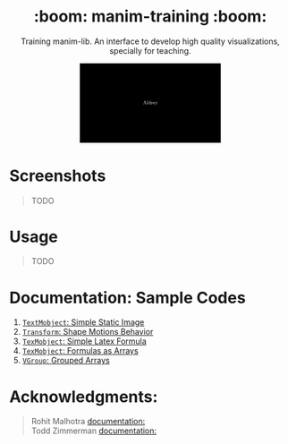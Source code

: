 <h1 align='center'>:boom: manim-training :boom:</h1>

<p align='center'> Training manim-lib. An interface to develop high quality visualizations, specially for teaching.</p>
<p align='center'><img src="/previews/rotation.gif" width="50%"/> </p>


# Screenshots 


> TODO

# Usage

> TODO

# Documentation: Sample Codes

1. [`TextMobject`: Simple Static Image](https://github.com/aguiarandre/manim-training/blob/master/docs/static_text.md)
2. [`Transform`: Shape Motions Behavior](https://github.com/aguiarandre/manim-training/blob/master/docs/shape_motions.md)
3. [`TexMobject`: Simple Latex Formula](https://github.com/aguiarandre/manim-training/blob/master/docs/simple_formula.md)
4. [`TexMobject`: Formulas as Arrays](https://github.com/aguiarandre/manim-training/blob/master/docs/text_array.md)
5. [`VGroup`: Grouped Arrays](https://github.com/aguiarandre/manim-training/blob/master/docs/grouped_arrays.md)


# Acknowledgments: 

> Rohit Malhotra [documentation:](https://github.com/malhotra5/Manim-Tutorial)  
> Todd Zimmerman [documentation:](https://talkingphysics.wordpress.com/2019/01/08/getting-started-animating-with-manim-and-python-3-7/)
